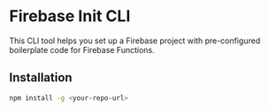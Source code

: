 # Firebase Init CLI

This CLI tool helps you set up a Firebase project with pre-configured boilerplate code for Firebase Functions.

## Installation

```bash
npm install -g <your-repo-url>
